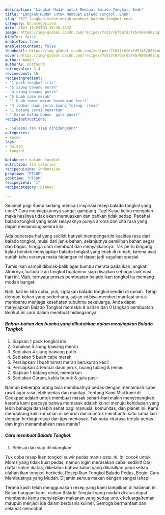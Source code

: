 ```yaml
---
description: "Langkah Mudah untuk Membuat Balado Tongkol, Enak"
title: "Langkah Mudah untuk Membuat Balado Tongkol, Enak"
slug: 2572-langkah-mudah-untuk-membuat-balado-tongkol-enak
category: Uncategorized
date: 2022-10-29T03:18:30.273Z
image: https://img-global.cpcdn.com/recipes/7c817c6f6afd5f45/680x482cq70/balado-tongkol-foto-resep-utama.jpg
hideToc: false
enableToc: true
enableTocContent: false
thumbnail: https://img-global.cpcdn.com/recipes/7c817c6f6afd5f45/680x482cq70/balado-tongkol-foto-resep-utama.jpg
cover: https://img-global.cpcdn.com/recipes/7c817c6f6afd5f45/680x482cq70/balado-tongkol-foto-resep-utama.jpg
author: Admin
authorAv: notfound
ratingvalue: 3.4
reviewcount: 16
recipeingredient:
- "1 pack tongkol iris"
- "5 siung bawang merah"
- "4 siung bawang putih"
- "5 buah cabe merah"
- "1 buah tomat merah berukuran kecil"
- "4 lembar daun jeruk buang tulang  remas"
- "1 batang serai memarkan"
- " Garam kaldu bubuk  gula pasir"
recipeinstructions:

- "Selesai dan siap dihidangkan!"
categories:
- Resep
tags:
- balado
- tongkol

katakunci: balado tongkol 
nutrition: 175 calories
recipecuisine: Indonesian
preptime: "PT18M"
cooktime: "PT58M"
recipeyield: "1"
recipecategory: Dinner

---
```



Selamat pagi Kamu sedang mencari inspirasi resep balado tongkol yang enak? Cara menyiapkannya sangat gampang. Tapi Kalau keliru mengolah maka hasilnya tidak akan memuaskan dan bahkan tidak sedap. Padahal balado tongkol yang enak selayaknya punya aroma dan cita rasa yang dapat memancing selera kita.


Ada beberapa hal yang sedikit banyak mempengaruhi kualitas rasa dari balado tongkol, mulai dari jenis bahan, selanjutnya pemilihan bahan segar dan bagus, hingga cara membuat dan menyajikannya. Tak perlu bingung kalau hendak menyiapkan balado tongkol yang enak di rumah, karena asal sudah tahu caranya maka hidangan ini dapat jadi suguhan spesial.

Tumis ikan sambil dibolak-balik agar bumbu merata pada ikan, angkat. Akhirnya, balado ikan tongkol buatanmu siap disajikan sebagai lauk nasi hari ini. Wah, ternyata proses pembuatan balado ikan tongkol itu memang mudah banget.


Nah, kali ini kita coba, yuk, ciptakan balado tongkol sendiri di rumah. Tetap dengan bahan yang sederhana, sajian ini bisa memberi manfaat untuk membantu menjaga kesehatan tubuhmu sekeluarga. Anda dapat menyiapkan Balado Tongkol memakai 8 bahan dan 0 langkah pembuatan. Berikut ini cara dalam membuat hidangannya.

<!--inarticleads1-->

##### Bahan-bahan dan bumbu yang dibutuhkan dalam menyiapkan Balado Tongkol:

1. Siapkan 1 pack tongkol iris
1. Gunakan 5 siung bawang merah
1. Sediakan 4 siung bawang putih
1. Sediakan 5 buah cabe merah
1. Persiapkan 1 buah tomat merah berukuran kecil
1. Persiapkan 4 lembar daun jeruk, buang tulang &amp; remas
1. Siapkan 1 batang serai, memarkan
1. Sediakan  Garam, kaldu bubuk &amp; gula pasir


Namun beberapa orang bisa membuatnya pedas dengan menambah cabe rawit agar rasa lebih pedas dan mantap. Tentang Kami Misi kami di Cookpad adalah untuk membuat masak sehari-hari makin menyenangkan, karena kami percaya bahwa memasak adalah kunci menuju kehidupan yang lebih bahagia dan lebih sehat bagi manusia, komunitas, dan planet ini. Kami mendukung koki rumahan di seluruh dunia untuk membantu satu sama lain dengan berbagi resep dan tips memasak. Tak suka citarasa terlalu pedas dan ingin menambahkan rasa manis? 

<!--inarticleads2-->

##### Cara membuat Balado Tongkol:


1. Selesai dan siap dihidangkan!

Yuk coba resep ikan tongkol suwir pedas manis satu ini. Ini cocok untuk Moms yang tidak kuat pedas, namun ingin merasakan cabai sedikit! Dari daftar kalori diatas, diketahui bahwa kalori yang dihasilkan pada setiap olahan ikan tongkol berbeda. Resep Ikan Tongkol Balado Pedas, Begini Cara Membuatnya yang Mudah. Dijamin semua makan dengan sangat lahap! 

Terima kasih telah menggunakan resep yang kami tampilkan di halaman ini. Besar harapan kami, olahan Balado Tongkol yang mudah di atas dapat membantu kamu menyiapkan makanan yang sedap untuk keluarga/teman maupun menjadi ide dalam berbisnis kuliner. Semoga bermanfaat dan selamat mencoba!
